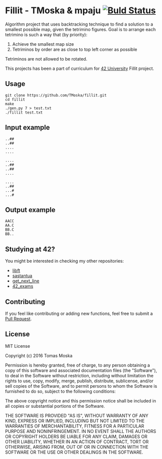 Fillit - TMoska & mpaju [![Buld Status](https://travis-ci.org/TMoska/fillit.svg)](https://travis-ci.org/TMoska/fillit.svg?branch=master)
===

Algorithm project that uses backtracking technique to find a solution to a smallest possible map, given the tetrimino figures.
Goal is to arrange each tetrimino is such a way that (by priority):

1. Achieve the smallest map size
2. Tetriminos by order are as close to top left corner as possible

Tetriminos are not allowed to be rotated.

This projects has been a part of curriculum for [42 University](https://www.42.us.org) Fillit project.

Usage
---

```
git clone https://github.com/TMoska/fillit.git
cd fillit
make
./gen.py 7 > test.txt
./fillit test.txt
```

Input example
---
```
..##
..##
....
....

....
..##
..##
....

....
..##
...#
...#
```

Output example
---
```
AACC
AA.C
BB.C
BB..
```
Studying at 42?
---

You might be interested in checking my other repositories:
- [libft](https://www.github.com/TMoska/libft)
- [sastantua](https://github.com/TMoska/sastantua)
- [get_next_line](https://github.com/TMoska/get_next_line)
- [42_exams](https://github.com/TMoska/42_exams)

Contributing
---

If you feel like contributing or adding new functions, feel free to submit a [Pull Request](https://github.com/TMoska/fillit/pulls).

License
---

MIT License

Copyright (c) 2016 Tomas Moska

Permission is hereby granted, free of charge, to any person obtaining a copy
of this software and associated documentation files (the "Software"), to deal
in the Software without restriction, including without limitation the rights
to use, copy, modify, merge, publish, distribute, sublicense, and/or sell
copies of the Software, and to permit persons to whom the Software is
furnished to do so, subject to the following conditions:

The above copyright notice and this permission notice shall be included in all
copies or substantial portions of the Software.

THE SOFTWARE IS PROVIDED "AS IS", WITHOUT WARRANTY OF ANY KIND, EXPRESS OR
IMPLIED, INCLUDING BUT NOT LIMITED TO THE WARRANTIES OF MERCHANTABILITY,
FITNESS FOR A PARTICULAR PURPOSE AND NONINFRINGEMENT. IN NO EVENT SHALL THE
AUTHORS OR COPYRIGHT HOLDERS BE LIABLE FOR ANY CLAIM, DAMAGES OR OTHER
LIABILITY, WHETHER IN AN ACTION OF CONTRACT, TORT OR OTHERWISE, ARISING FROM,
OUT OF OR IN CONNECTION WITH THE SOFTWARE OR THE USE OR OTHER DEALINGS IN THE
SOFTWARE.
